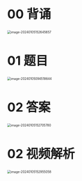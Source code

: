 # 00 背诵

<img src="https://cvp.oss-cn-shanghai.aliyuncs.com/picgo/202401051526841.png" alt="image-20240105152645657" style="zoom:50%;" />



# 01 题目

<img src="https://cvp.oss-cn-shanghai.aliyuncs.com/picgo/202401050945772.png" alt="image-20240105094518644" style="zoom:50%;" />



# 02 答案

<img src="https://cvp.oss-cn-shanghai.aliyuncs.com/picgo/202401051527898.png" alt="image-20240105152705780" style="zoom:50%;" />



# 02 视频解析

<img src="https://cvp.oss-cn-shanghai.aliyuncs.com/picgo/202401051529487.png" alt="image-20240105152955058" style="zoom:50%;" />
